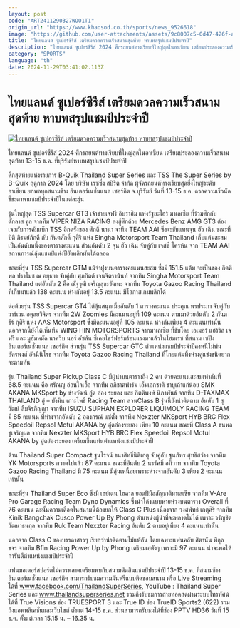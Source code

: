 ```yaml
---
layout: post
code: "ART2411290327WOO1T1"
origin_url: "https://www.khaosod.co.th/sports/news_9526618"
image: "https://github.com/user-attachments/assets/9c8007c5-0d47-426f-a4ab-b9a40e69a8f3"
title: "ไทยแลนด์ ซูเปอร์ซีรีส์ เตรียมดวลความเร็วสนามสุดท้าย หาบทสรุปแชมป์ประจำปี"
description: "ไทยแลนด์ ซูเปอร์ซีรีส์ 2024 ศึกรถยนต์ทางเรียบที่ใหญ่สุดในอาเซียน เตรียมประลองความเร็วสนามสุดท้าย 13-15 ธ.ค. ที่บุรีรัมย์หาบทสรุปแชมป์ประจำปี"
category: "SPORTS"
language: "th"
date: 2024-11-29T03:41:02.113Z
---
```


# ไทยแลนด์ ซูเปอร์ซีรีส์ เตรียมดวลความเร็วสนามสุดท้าย หาบทสรุปแชมป์ประจำปี

[![ไทยแลนด์ ซูเปอร์ซีรีส์ เตรียมดวลความเร็วสนามสุดท้าย หาบทสรุปแชมป์ประจำปี](https://www.khaosod.co.th/wpapp/uploads/2024/11/Superseries.jpg "ไทยแลนด์ ซูเปอร์ซีรีส์ เตรียมดวลความเร็วสนามสุดท้าย หาบทสรุปแชมป์ประจำปี")](https://www.khaosod.co.th/wpapp/uploads/2024/11/Superseries.jpg)

ไทยแลนด์ ซูเปอร์ซีรีส์ 2024 ศึกรถยนต์ทางเรียบที่ใหญ่สุดในอาเซียน เตรียมประลองความเร็วสนามสุดท้าย 13-15 ธ.ค. ที่บุรีรัมย์หาบทสรุปแชมป์ประจำปี

ศึกสุดท้ายแห่งรายการ B-Quik Thailand Super Series และ TSS The Super Series by B-Quik ฤดูกาล 2024 โดย บริษัท เรซซิ่ง สปิริต จำกัด ผู้จัดรถยนต์ทางเรียบสุดยิ่งใหญ่ระดับอาเซียน ยกพลบุกสนามช้าง อินเตอร์เนชั่นแนล เซอร์กิต จ.บุรีรัมย์ วันที่ 13-15 ธ.ค. ดวลความเร็วนัดชี้ชะตาหาแชมป์ประจำปีในแต่ละรุ่น

รุ่นใหญ่สุด TSS Supercar GT3 เจ้าชายเจฟรี อิบราฮิม แห่งรัฐยะโฮร์ มาเลเซีย ที่ร่วมศึกกับ ดักลาส คูล จากทีม VIPER NIZA RACING ลงสู้ศึกด้วย Mercedes Benz AMG GT3 ต้องเจอกับการคัมแบ๊ก TSS อีกครั้งของ ศักดิ์ นานา จาทีม TEAM AAI ซึ่งจะขับแทนจุน ฮัว เฉิน ขณะที่ ปิติ ภิรมย์ภักดี กับ กันตศักดิ์ กุศิริ แห่ง Singha Motorsport Team Thailand เก็บแต้มสะสมเป็นอันดับหนึ่งของตารางคะแนน ส่วนอันดับ 2 จุน ฮัว เฉิน จับคู่กับ เจสซี โครห์น จาก TEAM AAI สถานการณ์ลุ้นแชมป์แห่งปียังพลิกผันได้ตลอด

ขณะที่รุ่น TSS Supercar GTM แม้จ่าฝูงบนตารางคะแนนสะสม ซึ่งมี 151.5 แต้ม จะเป็นของ กิตติพล ปราโมช ณ อยุธยา จับคู่กับ ศุภกิตต์ เจนจิตรานันท์ จากทีม Singha Motorsport Team Thailand แต่อันดับ 2 คือ ณัฐวุฒิ เจริญสุขะวัฒนะ จากทีม Toyota Gazoo Racing Thailand ที่เก็บมาแล้ว 138 คะแนน ห่างกันอยู่ 13.5 คะแนน มีโอกาสเกมพลิกได้

ต่อด้วยรุ่น TSS Supercar GT4 ได้ลุ้นสนุกเมื่ออันดับ 1 ตารางคะแนน ประคุณ พรประภา จับคู่กับ วาร์เวน อดุลยวิจิตร จากทีม 2W Zoomies มีคะแนนอยู่ที่ 109 คะแนน ตามมาด้วยอันดับ 2 กันตธีร์ กุศิริ แห่ง AAS Motorsport ซึ่งมีคะแนนอยู่ที่ 105 คะแนน ห่างกันเพียง 4 คะแนนเท่านั้น นอกจากนี้ยังได้เห็นทีม WING HIN MOTORSPORTS จากมาเลเซีย ที่ขับโดย เอเมอร์ แฮร์ริส เจฟรี และ มูฮัมหมัด นาควิบ นอร์ อัซลัน ซึ่เคยโชว์ฟอร์มร้อนแรงมาแล้วในโฮมเรซ ที่สนาม เซปัง อินเตอร์เนชั่นแนล เซอร์กิต ส่วนรุ่น TSS Supercar GTC ตำแหน่งแชมป์ประจำปีคงหนีไม่พ้น อัครพงศ์ อัคนีนิโรธ จากทีม Toyota Gazoo Racing Thailand ที่โกยแต้มทิ้งห่างคู่แข่งชนิดยากจะตามทัน

รุ่น Thailand Super Pickup Class C มีผู้นำบนตารางถึง 2 คน ด้วยคะแนนสะสมเท่ากันที่ 68.5 คะแนน คือ ศรัณญู อ่อนใจเอื้อ จากทีม อภิชาตฟาร์ม เอ็มเอกชาติ ชาบูเถ้าแก่น้อย SMK AKANA MKSport by ช่างวัฒน์ อู๋ด อ๋อง ระยอง และ กิตติพงษ์ นิภาพันธ์ จากทีม D-TAXMAX THAILAND อู่ – บังมิน เกาะโพธิ์ Racing Team ส่วนClass B รุ่นนี้ยังน่าติดตาม อันดับ 1 สุวัฒน์ ลิ้มจิรภิญญา จากทีม ISUZU SUPHAN EXPLORER LIQUIMOLY RACING TEAM มี 85 คะแนน ที่ห่างจากอันดับ 2 อลงกรณ์ แซ่ตั้ง จากทีม Nexzter MKSport HYB BRC Flex Speedoil Repsol Motul AKANA by อู๋ดอ๋องระยอง เพียง 10 คะแนน ขณะที่ Class A ธนพล ชูเจริญผล จากทีม Nexzter MKSport HYB BRC Flex Speedoil Repsol Motul AKANA by อู๋ดอ๋องระยอง เตรียมขึ้นแท่นตำแหน่งแชมป์ประจำปี

ด้าน Thailand Super Compact ฐนโรจน์ ธนาสิทธิ์นิติเกตุ จับคู่กับ ฐนภัทร สุทธิสว่าง จากทีม YK Motorsports กวาดไปแล้ว 87 คะแนน ขณะที่อันดับ 2 นรรัศมิ์ อภิวาท จากทีม Toyota Gazoo Racing Thailand มี 75 คะแนน มีลุ้นเหนื่อยเพราะห่างจากอันดับ 3 เพียง 2 คะแนนเท่านั้น

ขณะที่รุ่น Thailand Super Eco ซึ่งมี เฮย์เดน ไฮคาล ยอดฝีมือสัญชาติมาเลเซีย จากทีม V-Are Pro Garage Racing Team Dyno Dynamics ซึ่งนำโด่งแบบหายห่วงบนตาราง Overall ที่ 76 คะแนน ฉะนั้นความเดือดในสนามนี้ต้องยกให้ Class C Plus เนื่องจาก วงศพัทธ์ เกตุศิริ จากทีม Kinik Bangchak Cusco Power Up By Phong ตำแหน่งผู้นำที่จะพลาดไม่ได้ เพราะ วรัญชิต วัฒนาธนกุล จากทีม Ruk Team Nexzter Racing อันดับ 2 ตามอยู่เพียง 4 คะแนนเท่านั้น

นอกจาก Class C ของบรรดาสาวๆ เรียกว่าน่าติดตามไม่แพ้กัน โดยเฉพาะแฟนคลับ สิตานัน พิกุลขจร จากทีม Bfin Racing Power Up by Phong เตรียมเฮดังๆ เพราะมี 97 คะแนน น่าจะพอให้การันตีตำแหน่งแชมป์ประจำปี

แฟนมอเตอร์สปอร์ตไม่ควรพลาดเตรียมพบกับสนามตัดสินแชมป์ประจำปี 13-15 ธ.ค. ที่สนามช้าง อินเตอร์เนชั่นแนล เซอร์กิต สามารถรับชมความมันฟรีแบบติดขอบสนาม หรือ Live Streaming ได้ที่ www.facebook.com/ThailandSuperSeries, YouTube : Thailand Super Series และ www.thailandsuperseries.net รวมถึงรับชมการถ่ายทอดสดผ่านระบบโทรทัศน์ได้ที่ True Visions ช่อง TRUESPORT 3 และ True ID ช่อง TrueID Sports2 (622) รวมถึงแอพพลิเคชั่นและเว็บไซต์ ตั้งแต่ 14-15 ธ.ค. ส่วนสามารถรับชมได้ที่ช่อง PPTV HD36 วันที่ 15 ธ.ค. ตั้งแต่เวลา 15.15 น. – 16.35 น.